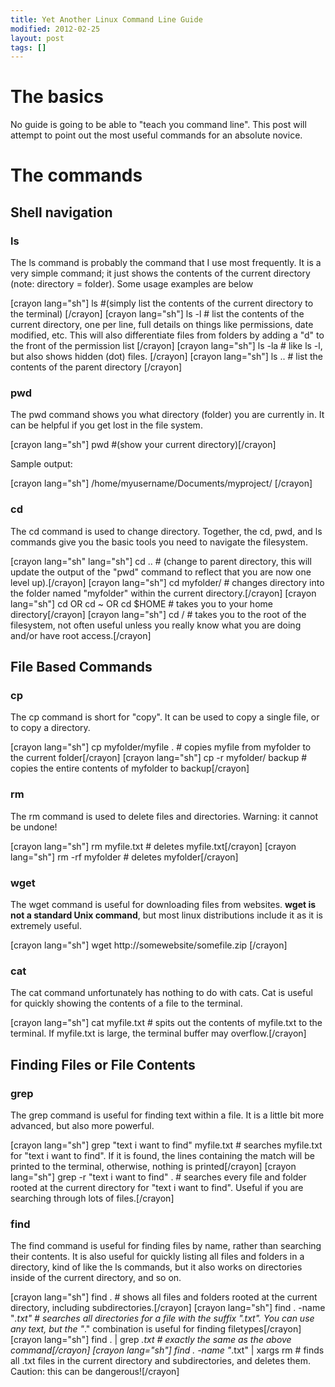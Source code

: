 ```yaml
---
title: Yet Another Linux Command Line Guide
modified: 2012-02-25
layout: post
tags: []
---
```



The basics
==========

No guide is going to be able to "teach you command line". This post will attempt to point out the most useful commands for an absolute novice.

The commands
============

Shell navigation
----------------

### ls

The ls command is probably the command that I use most frequently. It is a very simple command; it just shows the contents of the current directory (note: directory = folder). Some usage examples are below

[crayon lang="sh"] ls \#(simply list the contents of the current directory to the terminal) [/crayon] [crayon lang="sh"] ls -l \# list the contents of the current directory, one per line, full details on things like permissions, date modified, etc. This will also differentiate files from folders by adding a "d" to the front of the permission list [/crayon] [crayon lang="sh"] ls -la \# like ls -l, but also shows hidden (dot) files. [/crayon] [crayon lang="sh"] ls .. \# list the contents of the parent directory [/crayon]

### pwd

The pwd command shows you what directory (folder) you are currently in. It can be helpful if you get lost in the file system.

[crayon lang="sh"] pwd \#(show your current directory)[/crayon]

Sample output:

[crayon lang="sh"] /home/myusername/Documents/myproject/ [/crayon]

### cd

The cd command is used to change directory. Together, the cd, pwd, and ls commands give you the basic tools you need to navigate the filesystem.

[crayon lang="sh" lang="sh"] cd .. \# (change to parent directory, this will update the output of the "pwd" command to reflect that you are now one level up).[/crayon] [crayon lang="sh"] cd myfolder/ \# changes directory into the folder named "myfolder" within the current directory.[/crayon] [crayon lang="sh"] cd OR cd \~ OR cd \$HOME \# takes you to your home directory[/crayon] [crayon lang="sh"] cd / \# takes you to the root of the filesystem, not often useful unless you really know what you are doing and/or have root access.[/crayon]

File Based Commands
-------------------

### cp

The cp command is short for "copy". It can be used to copy a single file, or to copy a directory.

[crayon lang="sh"] cp myfolder/myfile . \# copies myfile from myfolder to the current folder[/crayon] [crayon lang="sh"] cp -r myfolder/ backup \# copies the entire contents of myfolder to backup[/crayon]

### rm

The rm command is used to delete files and directories. Warning: it cannot be undone!

[crayon lang="sh"] rm myfile.txt \# deletes myfile.txt[/crayon] [crayon lang="sh"] rm -rf myfolder \# deletes myfolder[/crayon]

### wget

The wget command is useful for downloading files from websites. **wget is not a standard Unix command**, but most linux distributions include it as it is extremely useful.

[crayon lang="sh"] wget http://somewebsite/somefile.zip [/crayon]

### cat

The cat command unfortunately has nothing to do with cats. Cat is useful for quickly showing the contents of a file to the terminal.

[crayon lang="sh"] cat myfile.txt \# spits out the contents of myfile.txt to the terminal. If myfile.txt is large, the terminal buffer may overflow.[/crayon]

Finding Files or File Contents
------------------------------

### grep

The grep command is useful for finding text within a file. It is a little bit more advanced, but also more powerful.

[crayon lang="sh"] grep "text i want to find" myfile.txt \# searches myfile.txt for "text i want to find". If it is found, the lines containing the match will be printed to the terminal, otherwise, nothing is printed[/crayon] [crayon lang="sh"] grep -r "text i want to find" . \# searches every file and folder rooted at the current directory for "text i want to find". Useful if you are searching through lots of files.[/crayon]

### find

The find command is useful for finding files by name, rather than searching their contents. It is also useful for quickly listing all files and folders in a directory, kind of like the ls commands, but it also works on directories inside of the current directory, and so on.

[crayon lang="sh"] find . \# shows all files and folders rooted at the current directory, including subdirectories.[/crayon] [crayon lang="sh"] find . -name "*.txt" \# searches all directories for a file with the suffix ".txt". You can use any text, but the "*." combination is useful for finding filetypes[/crayon] [crayon lang="sh"] find . | grep *.txt \# exactly the same as the above command[/crayon] [crayon lang="sh"] find . -name "*.txt" | xargs rm \# finds all .txt files in the current directory and subdirectories, and deletes them. Caution: this can be dangerous![/crayon]
